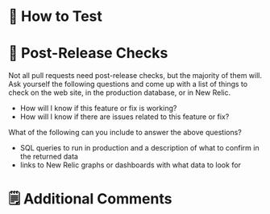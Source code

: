 # 🧪 How to Test

# 🧐 Post-Release Checks
Not all pull requests need post-release checks, but the majority of them will. Ask yourself the following questions and come up with a list of things to check on the web site, in the production database, or in New Relic.

* How will I know if this feature or fix is working?
* How will I know if there are issues related to this feature or fix?

What of the following can you include to answer the above questions?

* SQL queries to run in production and a description of what to confirm in the returned data
* links to New Relic graphs or dashboards with what data to look for

# 🗒 Additional Comments
